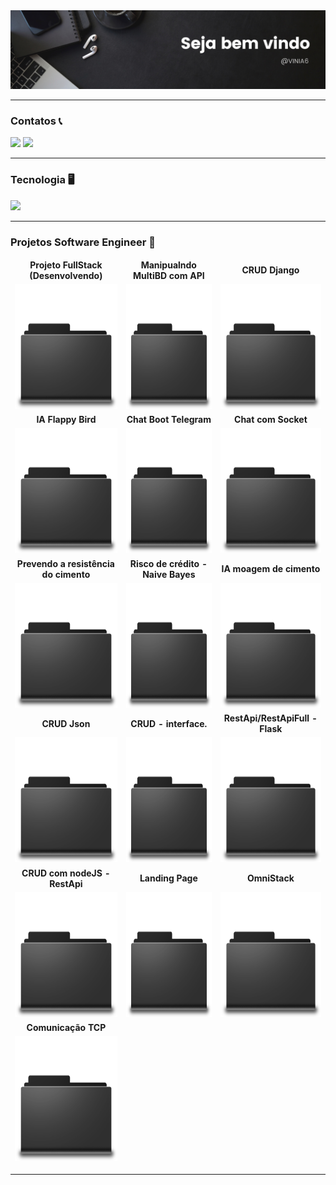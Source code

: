 <img src="https://github.com/VINIA6/VINIA6/blob/master/b4.png">

---

### Contatos  📞

<p align="left">
<a href="https://www.linkedin.com/in/vinia6/" target="blank"><img src="https://skillicons.dev/icons?i=linkedin" /></a>
<a href="https://www.instagram.com/viniciusdeassisazevedo/" target="blank"><img src="https://skillicons.dev/icons?i=instagram" /></a>
</p>

---

### Tecnologia 🖥️

<p align="left">
  <a href="https://skillicons.dev">
    <img src="https://skillicons.dev/icons?i=ts,js,express,nodejs,prisma,postgres,mongo,html,css,py,git,github,docker,heroku" />
  </a>
</p>

---

### Projetos Software Engineer 📁
<table>

<thead align="center">
<tr border: none;>
<td><b>Projeto FullStack (Desenvolvendo)</b></td>
<td><b>Manipualndo MultiBD com API</b></td>
<td><b>CRUD Django</b></td>


</tr>
</thead>
<tbody>
<thead align="center">
<tr>

<td><a href="https://github.com/VINIA6/Case_Winter_Internship" target="_blank"><img src="https://github.com/VINIA6/VINIA6/blob/master/Pasta.png" height="200" title="CHAT_SOCKET"/></a></td>
<td><a href="https://github.com/VINIA6/CrudMultiBD" target="_blank"><img src="https://github.com/VINIA6/VINIA6/blob/master/Pasta.png" height="200" title="Manipulando MultiDB com API"/></a></td>
<td><a href="https://github.com/VINIA6/CRUDjango" target="_blank"><img src="https://github.com/VINIA6/VINIA6/blob/master/Pasta.png" height="200" title="CRU_DJANGO"/></a></td>

</tr>
</thead>

<thead align="center">
<tr border: none;>
<td><b>IA Flappy Bird</b></td>
<td><b>Chat Boot Telegram</b></td>
<td><b>Chat com Socket</b></td>
</tr>
</thead>

<tbody>
<thead align="center">
<tr>
<td><a href="https://github.com/VINIA6/ChatSocket" target="_blank"><img src="https://github.com/VINIA6/VINIA6/blob/master/Pasta.png" height="200" title="CHAT_SOCKET"/></a></td>
<td><a href="https://github.com/VINIA6/AiFlappyBird" target="_blank"><img src="https://github.com/VINIA6/VINIA6/blob/master/Pasta.png" height="200" title="Google"/></a></td>
<td><a href="https://github.com/VINIA6/BootTelegramFit" target="_blank"><img src="https://github.com/VINIA6/VINIA6/blob/master/Pasta.png" height="200" title="Boot Telegram"/></a></td>

</tr>
</thead>
</tbody>

<thead align="center">
<tr border: none;>
<td><b>Prevendo a resistência do cimento</b></td>
<td><b>Risco de crédito - Naive Bayes</b></td>
<td><b>IA moagem de cimento</b></td>

</tr>
</thead>
<tbody>
<thead align="center">
<tr>
<td><a href="https://github.com/VINIA6/-predict-compressive-strength" target="_blank"><img src="https://github.com/VINIA6/VINIA6/blob/master/Pasta.png" height="200" title="Predict compressive strength"/></a></td>
<td><a href="https://github.com/VINIA6/NaiveBayes_Analise_de_Credito" target="_blank"><img src="https://github.com/VINIA6/VINIA6/blob/master/Pasta.png" height="200" title="FORECAST_DEMAND"/></a></td>
<td><a href="https://github.com/VINIA6/vertical_mill" target="_blank"><img src="https://github.com/VINIA6/VINIA6/blob/master/Pasta.png" height="200" title="--"/></a></td>

</tr>
</thead>
</tbody>
<thead align="center">
<tr border: none;>
<td><b>CRUD Json</b></td>
<td><b>CRUD - interface.</b></td>
<td><b>RestApi/RestApiFull - Flask</b></td>

</tr>
</thead>
<tbody>
<thead align="center">
<tr>
<td><a href="https://github.com/VINIA6/CRUD_ARQUIVO_JSON" target="_blank"><img src="https://github.com/VINIA6/VINIA6/blob/master/Pasta.png" height="200" title="CRUD_ARQUIVO_JSON"/></a></td>
<td><a href="https://github.com/VINIA6/CRUD_WITH_INTERFACE" target="_blank"><img src="https://github.com/VINIA6/VINIA6/blob/master/Pasta.png" height="200" title="CRUD_WITH_INTERFACE"/></a></td>
<td><a href="https://github.com/VINIA6/API_FLASK" target="_blank"><img src="https://github.com/VINIA6/VINIA6/blob/master/Pasta.png" height="200" title="API_FLASK"/></a></td>
</tr>
</thead>
</tbody>

<thead align="center">
<tr border: none;>
<td><b>CRUD com nodeJS - RestApi</b></td>
<td><b>Landing Page</b></td>
<td><b>OmniStack</b></td>
</tr>
</thead>
<tbody>
<thead align="center">
<tr>
<td><a href="https://github.com/VINIA6/CRUD_COM_NODEJS_REST_API" target="_blank"><img src="https://github.com/VINIA6/VINIA6/blob/master/Pasta.png" height="200" title="OmniStack"/></a></td>
<td><a href="https://github.com/VINIA6/LANDING_PAGE_PROJETO_WEB" target="_blank"><img src="https://github.com/VINIA6/VINIA6/blob/master/Pasta.png" height="200" title="LandingPage"/></a></td>
<td><a href="https://github.com/VINIA6/OmniStack" target="_blank"><img src="https://github.com/VINIA6/VINIA6/blob/master/Pasta.png" height="200" title="OmniStack"/></a></td>
</tr>
</thead>
</tbody>

<thead align="center">
<tr border: none;>
<td><b>Comunicação TCP </b></td>
</tr>
</thead>
<tbody>
<thead align="center">
<tr>
<td><a href="https://github.com/VINIA6/COMUNIC_TCP_CLIENTE_SERVIDOR" target="_blank"><img src="https://github.com/VINIA6/VINIA6/blob/master/Pasta.png" height="200" title="COMUNIC_TCP_CLIENTE_SERVIDOR"/></a></td>
</tr>
</thead>
</tbody>
</table>

---
  
